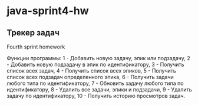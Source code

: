 # java-sprint4-hw
## Трекер задач

Fourth sprint homework

Функции программы:
1 - Добавить новую задачу, эпик или подзадачу,
2 - Добавить новую подзадачу в эпик по идентификатору,
3 - Получить список всех задач,
4 - Получить список всех эпиков,
5 - Получить список всех подзадач определенного эпика,
6 - Получить задачи любого типа по идентификатору,
7 - Обновить задачу любого типа по идентификатору,
8 - Удалить все задачи, эпики и подзадачи,
9 - Удалить задачу по идентификатору,
10 - Получить историю просмотров задач.